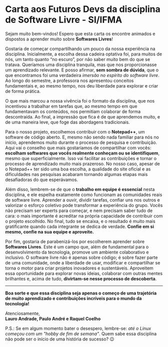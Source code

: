 # Carta aos Futuros Devs da disciplina de Software Livre - SI/IFMA

Sejam muito bem-vindos! Espero que esta carta os encontre animados e dispostos a aprender muito sobre **Softwares Livres**!

Gostaria de começar compartilhando um pouco da nossa experiência na disciplina. Inicialmente, a escolha dessa cadeira optativa foi, para muitos de nós, um tanto quanto “no escuro”, por não saber muito bem do que se tratava. Queríamos uma disciplina tranquila, mas que nos proporcionasse um aprendizado relevante. E posso afirmar, **sem sombra de dúvida**, que o que encontramos foi uma verdadeira *imersão no espírito do software livre*. Ao longo do semestre, a professora nos apresentou conceitos fundamentais e, ao mesmo tempo, nos deu liberdade para explorar e criar de forma prática.

O que mais marcou a nossa vivência foi o formato da disciplina, que nos incentivou a trabalhar em tarefas que, ao mesmo tempo em que fundamentavam os conteúdos, nos permitiam colaborar de forma descontraída. Ao final, a impressão que fica é de que aprendemos muito, e de uma maneira leve, que foge das abordagens tradicionais.

Para o nosso projeto, escolhemos contribuir com o **Notepad++**, um software de código aberto. E, mesmo não sendo nada familiar para nós no início, aprendemos muito durante o processo de pesquisa e contribuição. Aqui vai o conselho que mais gostaríamos de compartilhar com vocês: **escolham softwares que vocês realmente conheçam ou se identifiquem**, mesmo que superficialmente. Isso vai facilitar as contribuições e tornar o processo de aprendizado muito mais prazeroso. No nosso caso, apesar de o Notepad++ ter sido uma boa escolha, a qualidade do site oficial e as dificuldades nas pesquisas acabaram tornando algumas etapas mais desafiadoras do que esperávamos.

Além disso, lembrem-se de que o **trabalho em equipe é essencial** nesta disciplina, e ele espelha exatamente como funcionam as comunidades reais de software livre. Aprender a ouvir, dividir tarefas, confiar uns nos outros e valorizar o esforço coletivo pode transformar a experiência do grupo. Vocês não precisam ser experts para começar, e nem precisam saber tudo de cara: o mais importante é acreditar na própria capacidade de contribuir com o projeto escolhido. No final, tudo se encaixa, e o resultado é muito mais gratificante quando cada integrante se dedica de verdade. **Confie em si mesmo, confie na sua equipe e aproveite.**

Por fim, gostaria de parabenizá-los por escolherem aprender sobre **Softwares Livres**. Este é um campo que, além de fundamental para o desenvolvimento da tecnologia, promove um ambiente colaborativo e inclusivo. O software livre não é apenas sobre código; é sobre fazer parte de uma comunidade, onde a liberdade de usar, modificar e compartilhar se torna o motor para criar projetos inovadores e sustentáveis. Aproveitem essa oportunidade para explorar novas ideias, colaborar com outras mentes brilhantes e, acima de tudo, **divirtam-se nesse processo de descoberta**.

---

**Boa sorte e que essa disciplina seja apenas o começo de uma trajetória de muito aprendizado e contribuições incríveis para o mundo da tecnologia!**

Atenciosamente,  
**Lauro Andrade, Paulo André e Raquel Coelho**

P.S.: Se em algum momento bater o desespero, lembre-se: *até o Linux começou com um "hobby de fim de semana"*. Quem sabe essa disciplina não pode ser o início de uma história de sucesso? 😉
